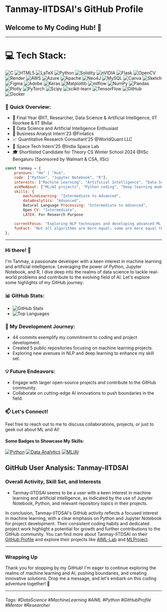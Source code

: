 # Tanmay-IITDSAI's GitHub Profile
## Welcome to My Coding Hub! 🚀
---

# 💻 Tech Stack:
![C](https://img.shields.io/badge/c-%2300599C.svg?style=for-the-badge&logo=c&logoColor=white) ![HTML5](https://img.shields.io/badge/html5-%23E34F26.svg?style=for-the-badge&logo=html5&logoColor=white) ![LaTeX](https://img.shields.io/badge/latex-%23008080.svg?style=for-the-badge&logo=latex&logoColor=white) ![Python](https://img.shields.io/badge/python-3670A0?style=for-the-badge&logo=python&logoColor=ffdd54) ![Solidity](https://img.shields.io/badge/Solidity-%23363636.svg?style=for-the-badge&logo=solidity&logoColor=white) ![nVIDIA](https://img.shields.io/badge/cuda-000000.svg?style=for-the-badge&logo=nVIDIA&logoColor=green) ![Flask](https://img.shields.io/badge/flask-%23000.svg?style=for-the-badge&logo=flask&logoColor=white) ![OpenCV](https://img.shields.io/badge/opencv-%23white.svg?style=for-the-badge&logo=opencv&logoColor=white) ![Render](https://img.shields.io/badge/Render-%46E3B7.svg?style=for-the-badge&logo=render&logoColor=white) ![AWS](https://img.shields.io/badge/AWS-%23FF9900.svg?style=for-the-badge&logo=amazon-aws&logoColor=white) ![Azure](https://img.shields.io/badge/azure-%230072C6.svg?style=for-the-badge&logo=microsoftazure&logoColor=white) ![Apache](https://img.shields.io/badge/apache-%23D42029.svg?style=for-the-badge&logo=apache&logoColor=white) ![Neo4J](https://img.shields.io/badge/Neo4j-008CC1?style=for-the-badge&logo=neo4j&logoColor=white) ![MySQL](https://img.shields.io/badge/mysql-4479A1.svg?style=for-the-badge&logo=mysql&logoColor=white) ![Canva](https://img.shields.io/badge/Canva-%2300C4CC.svg?style=for-the-badge&logo=Canva&logoColor=white) ![Sketch](https://img.shields.io/badge/Sketch-FFB387?style=for-the-badge&logo=sketch&logoColor=black) ![Figma](https://img.shields.io/badge/figma-%23F24E1E.svg?style=for-the-badge&logo=figma&logoColor=white) ![Adobe](https://img.shields.io/badge/adobe-%23FF0000.svg?style=for-the-badge&logo=adobe&logoColor=white) ![Keras](https://img.shields.io/badge/Keras-%23D00000.svg?style=for-the-badge&logo=Keras&logoColor=white) ![Matplotlib](https://img.shields.io/badge/Matplotlib-%23ffffff.svg?style=for-the-badge&logo=Matplotlib&logoColor=black) ![mlflow](https://img.shields.io/badge/mlflow-%23d9ead3.svg?style=for-the-badge&logo=numpy&logoColor=blue) ![NumPy](https://img.shields.io/badge/numpy-%23013243.svg?style=for-the-badge&logo=numpy&logoColor=white) ![Pandas](https://img.shields.io/badge/pandas-%23150458.svg?style=for-the-badge&logo=pandas&logoColor=white) ![Plotly](https://img.shields.io/badge/Plotly-%233F4F75.svg?style=for-the-badge&logo=plotly&logoColor=white) ![PyTorch](https://img.shields.io/badge/PyTorch-%23EE4C2C.svg?style=for-the-badge&logo=PyTorch&logoColor=white) ![Scipy](https://img.shields.io/badge/SciPy-%230C55A5.svg?style=for-the-badge&logo=scipy&logoColor=%white) ![scikit-learn](https://img.shields.io/badge/scikit--learn-%23F7931E.svg?style=for-the-badge&logo=scikit-learn&logoColor=white) ![TensorFlow](https://img.shields.io/badge/TensorFlow-%23FF6F00.svg?style=for-the-badge&logo=TensorFlow&logoColor=white) ![GitHub](https://img.shields.io/badge/github-%23121011.svg?style=for-the-badge&logo=github&logoColor=white) ![Docker](https://img.shields.io/badge/docker-%230db7ed.svg?style=for-the-badge&logo=docker&logoColor=white)

### 🚀 Quick Overview:
- 🔭 Final Year @IIT, Researcher, Data Science & Artificial Intelligence, IIT Roorkee & IIT Bhilai
- 🌱 Data Science and Artificial Intelligence Enthusiast
- 💼 Business Analyst Intern'23 @Finlatics
- 📈 Quantitative Research Consultant'25 @WorldQuant LLC
- 🚀 Space Tech Intern'25 @India Space Lab
- 🎓 Shortlisted Candidate for Theory CS Winter School 2024 @IISc Bengaluru (Sponsored by Walmart & CSA, IISc)

```javascript
const tanmay = {
    pronouns: "He" | "Him",
    code: ["Python", "Jupyter Notebook", "R"],
    interests: ["Machine Learning", "Artificial Intelligence", "Data Science"],
    askMeAbout: ["ML/AI projects", "Python coding", "Deep learning models"],
    skills: {
        machineLearning: "Intermediate to Advanced",
        dataAnalytics: "Advanced",
        Batural Language Processing: "Intermediate to Advanced",
        Open CV: "Intermediate",
        LATEX: For Research Purpose

    currentFocus: "Exploring NLP techniques and developing advanced ML models",
    funFact: "Not all algorithms are born equal; some are more equal than others!"
};
```

---

### Hi there! 👋
I'm Tanmay, a passionate developer with a keen interest in machine learning and artificial intelligence. Leveraging the power of Python, Jupyter Notebook, and R, I dive deep into the realms of data science to tackle real-world problems and contribute to the evolving field of AI. Let's explore some highlights of my GitHub journey:

### 📊 GitHub Stats:
- ![GitHub Stats](https://github-readme-stats.vercel.app/api?username=Tanmay-IITDSAI)
- ![Top Languages](https://github-readme-stats.vercel.app/api/top-langs/?username=Tanmay-IITDSAI)

### 🚀 My Development Journey:
- 44 commits exemplify my commitment to coding and project development.
- Created 5 public repositories focusing on machine learning projects.
- Exploring new avenues in NLP and deep learning to enhance my skill set.

### 💡 Future Endeavors:
- Engage with larger open-source projects and contribute to the GitHub community.
- Collaborate on cutting-edge AI innovations to push boundaries in the field.
   
### 📫 Let's Connect!
Feel free to reach out to me to discuss collaborations, projects, or just to geek out about ML and AI! 

#### Some Badges to Showcase My Skills:
[![Python](https://img.shields.io/badge/Python-Advanced-blue)](https://www.python.org/)
[![Data Analytics](https://img.shields.io/badge/Data%20Analytics-Advanced-brightgreen)](#)
[![ML/AI](https://img.shields.io/badge/ML_AI-Advanced-orange)](#)

## GitHub User Analysis: Tanmay-IITDSAI

### Overall Activity, Skill Set, and Interests
- Tanmay-IITDSAI seems to be a user with a keen interest in machine learning and artificial intelligence, as indicated by the use of Jupyter Notebook, Python, and relevant repository topics in their projects.

In conclusion, Tanmay-IITDSAI's GitHub activity reflects a focused interest in machine learning, with a clear emphasis on Python and Jupyter Notebook for project development. Their consistent coding habits and dedicated project work highlight a potential for growth and further contributions to the GitHub community. You can find more about Tanmay-IITDSAI on their [GitHub Profile](https://github.com/Tanmay-IITDSAI) and explore their projects like [AIML-Lab](https://github.com/Tanmay-IITDSAI/AIML-Lab) and [MLProject](https://github.com/Tanmay-IITDSAI/MLProject).

---

### Wrapping Up
Thank you for stopping by my GitHub! I'm eager to continue exploring the realms of machine learning and AI, pushing boundaries, and creating innovative solutions. Drop me a message, and let's embark on this coding adventure together! 🌟

---

###### Tags: #DataScience #MachineLearning #AIML #Python #GitHubProfile #Mentor #Researcher
